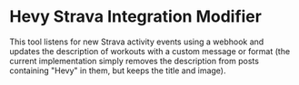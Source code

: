 # Hevy Strava Integration Modifier
This tool listens for new Strava activity events using a webhook and updates the description of workouts with a custom message or format (the current implementation simply removes the description from posts containing "Hevy" in them, but keeps the title and image).
